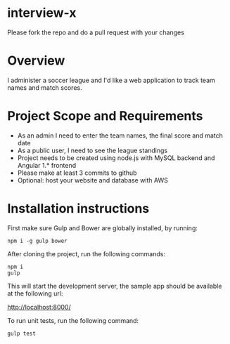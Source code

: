 # interview-x
Please fork the repo and do a pull request with your changes

# Overview
I administer a soccer league and I'd like a web application to track team names and match scores.  

# Project Scope and Requirements

* As an admin I need to enter the team names, the final score and match date
* As a public user, I need to see the league standings
* Project needs to be created using node.js with MySQL backend and Angular 1.* frontend
* Please make at least 3 commits to github
* Optional: host your website and database with AWS

# Installation instructions

First make sure Gulp and Bower are globally installed, by running:

    npm i -g gulp bower
    
After cloning the project, run the following commands:

    npm i
    gulp
    
This will start the development server, the sample app should be available at the following url:

[http://localhost:8000/](http://localhost:8000/)

To run unit tests, run the following command:

    gulp test
    
